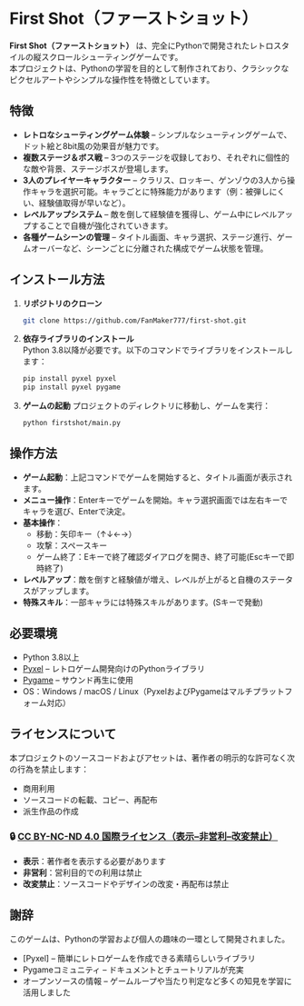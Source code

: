# First Shot（ファーストショット）

**First Shot（ファーストショット）** は、完全にPythonで開発されたレトロスタイルの縦スクロールシューティングゲームです。  
本プロジェクトは、Pythonの学習を目的として制作されており、クラシックなピクセルアートやシンプルな操作性を特徴としています。

## 特徴

- **レトロなシューティングゲーム体験** – シンプルなシューティングゲームで、ドット絵と8bit風の効果音が魅力です。
- **複数ステージ＆ボス戦** – 3つのステージを収録しており、それぞれに個性的な敵や背景、ステージボスが登場します。
- **3人のプレイヤーキャラクター** – クラリス、ロッキー、ゲンゾウの3人から操作キャラを選択可能。キャラごとに特殊能力があります（例：被弾しにくい、経験値取得が早いなど）。
- **レベルアップシステム** – 敵を倒して経験値を獲得し、ゲーム中にレベルアップすることで自機が強化されていきます。
- **各種ゲームシーンの管理** – タイトル画面、キャラ選択、ステージ進行、ゲームオーバーなど、シーンごとに分離された構成でゲーム状態を管理。

## インストール方法

1. **リポジトリのクローン**
   ```bash
   git clone https://github.com/FanMaker777/first-shot.git
   ```
2. **依存ライブラリのインストール**  
   Python 3.8以降が必要です。以下のコマンドでライブラリをインストールします：
   ```bash
   pip install pyxel pyxel
   pip install pyxel pygame
   ```
3. **ゲームの起動**
   プロジェクトのディレクトリに移動し、ゲームを実行：
   ```bash
   python firstshot/main.py
   ```

## 操作方法

- **ゲーム起動**：上記コマンドでゲームを開始すると、タイトル画面が表示されます。
- **メニュー操作**：Enterキーでゲームを開始。キャラ選択画面では左右キーでキャラを選び、Enterで決定。
- **基本操作**：
  - 移動：矢印キー（↑↓←→）
  - 攻撃：スペースキー
  - ゲーム終了：Eキーで終了確認ダイアログを開き、終了可能(Escキーで即時終了)
- **レベルアップ**：敵を倒すと経験値が増え、レベルが上がると自機のステータスがアップします。
- **特殊スキル**：一部キャラには特殊スキルがあります。(Sキーで発動)

## 必要環境

- Python 3.8以上
- [Pyxel](https://github.com/kitao/pyxel) – レトロゲーム開発向けのPythonライブラリ
- [Pygame](https://www.pygame.org/) – サウンド再生に使用
- OS：Windows / macOS / Linux（PyxelおよびPygameはマルチプラットフォーム対応）

## ライセンスについて

本プロジェクトのソースコードおよびアセットは、著作者の明示的な許可なく次の行為を禁止します：

- 商用利用
- ソースコードの転載、コピー、再配布
- 派生作品の作成

### 🔒 [CC BY-NC-ND 4.0 国際ライセンス（表示–非営利–改変禁止）](https://creativecommons.org/licenses/by-nc-nd/4.0/deed.ja)

- **表示**：著作者を表示する必要があります
- **非営利**：営利目的での利用は禁止
- **改変禁止**：ソースコードやデザインの改変・再配布は禁止

## 謝辞

このゲームは、Pythonの学習および個人の趣味の一環として開発されました。

- [Pyxel] – 簡単にレトロゲームを作成できる素晴らしいライブラリ
- Pygameコミュニティ – ドキュメントとチュートリアルが充実
- オープンソースの情報 – ゲームループや当たり判定など多くの知見を学習に活用しました
